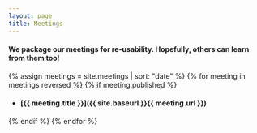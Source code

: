 ```yaml
---
layout: page
title: Meetings
---
```


#### We package our meetings for re-usability. Hopefully, others can learn from them too!

{% assign meetings = site.meetings | sort: "date" %}
{% for meeting in meetings reversed %}
{% if meeting.published %}
- #### [{{ meeting.title }}]({{ site.baseurl }}{{ meeting.url }})
{% endif %}
{% endfor %}
